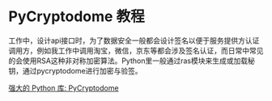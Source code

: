 # PyCryptodome 教程

<show-structure depth="2"/>

工作中，设计api接口时，为了数据安全一般都会设计签名以便于服务提供方认证调用方，例如我工作中调用淘宝，微信，京东等都会涉及签名认证，而日常中常见的会使用RSA这种非对称加密算法。Python里一般通过ras模块来生成或加载秘钥，通过pycryptodome进行加密与验签。

<seealso>
<category ref="ref_docs">
    <a href="https://mp.weixin.qq.com/s/ySnfud1ECpq2_5RV2VumbQ">强大的 Python 库: PyCryptodome</a>
</category>
<category ref="ref_github">
</category>
<category ref="ref_issues"></category>
<category ref="ref_hf"></category>
<category ref="ref_ms"></category>
</seealso>